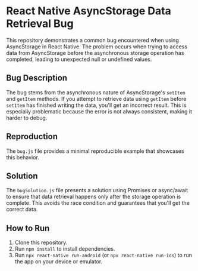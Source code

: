 # React Native AsyncStorage Data Retrieval Bug

This repository demonstrates a common bug encountered when using AsyncStorage in React Native. The problem occurs when trying to access data from AsyncStorage before the asynchronous storage operation has completed, leading to unexpected null or undefined values.

## Bug Description
The bug stems from the asynchronous nature of AsyncStorage's `setItem` and `getItem` methods.  If you attempt to retrieve data using `getItem` before `setItem` has finished writing the data, you'll get an incorrect result. This is especially problematic because the error is not always consistent, making it harder to debug.

## Reproduction
The `bug.js` file provides a minimal reproducible example that showcases this behavior.

## Solution
The `bugSolution.js` file presents a solution using Promises or async/await to ensure that data retrieval happens only after the storage operation is complete. This avoids the race condition and guarantees that you'll get the correct data.

## How to Run
1. Clone this repository.
2. Run `npm install` to install dependencies.
3. Run `npx react-native run-android` (or `npx react-native run-ios`) to run the app on your device or emulator.